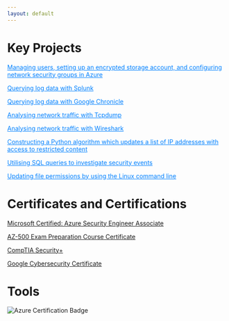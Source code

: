 ```yaml
---
layout: default
---
```


# Key Projects

<a href="project_pdfs/Azure Security Capstone Project.pdf" style="color: #0080ff; text-decoration: underline;">Managing users, setting up an encrypted storage account, and configuring network security groups in Azure
</a>

<a href="project_pdfs/Performing Queries Using Splunk.pdf" style="color: #0080ff; text-decoration: underline;">Querying log data with Splunk</a>

<a href="project_pdfs/Performing Queries Using Google Chronicle.pdf" style="color: #0080ff; text-decoration: underline;">Querying log data with Google Chronicle</a>

<a href="project_pdfs/Tcpdump Packet Analysis - Google VM.pdf" style="color: #0080ff; text-decoration: underline;">Analysing network traffic with Tcpdump</a>

<a href="project_pdfs/Wireshark Packet Analysis - Google VM.pdf" style="color: #0080ff; text-decoration: underline;">Analysing network traffic with Wireshark</a>

<a href="project_pdfs/Algorithm-for-file-updates-in-Python_complete.pdf" style="color: #0080ff; text-decoration: underline;">Constructing a Python algorithm which updates a list of IP addresses with access to restricted content</a>

<a href="project_pdfs/Apply-filters-to-SQL-queries_complete.pdf" style="color: #0080ff; text-decoration: underline;">Utilising SQL queries to investigate security events</a>
 
<a href="project_pdfs/File-permissions-in-Linux_complete.pdf" style="color: #0080ff; text-decoration: underline;">Updating file permissions by using the Linux command line
</a>

# Certificates and Certifications
   
[Microsoft Certified: Azure Security Engineer Associate](https://learn.microsoft.com/api/credentials/share/en-gb/sibilx-4153/4B4CD5531260EFB9?sharingId=6446970B27B3C086)

[AZ-500 Exam Preparation Course Certificate](https://coursera.org/share/1cea389523f96f4f140da53a6436fd78)

[CompTIA Security+ ](https://www.credly.com/badges/2450b82b-26f6-4a27-abda-4b99cfa96692/public_url)

[Google Cybersecurity Certificate](https://coursera.org/share/33ea0cdd0cc47b39bbaa9f3f4231e195)

# Tools

 <img src="https://img.shields.io/badge/Microsoft%20Certified-Azure%20Security%20Engineer%20Associate-0078D4?style=for-the-badge" alt="Azure Certification Badge">
